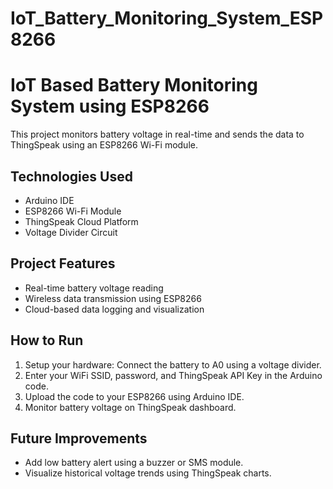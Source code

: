 # IoT_Battery_Monitoring_System_ESP8266

# IoT Based Battery Monitoring System using ESP8266

This project monitors battery voltage in real-time and sends the data to ThingSpeak using an ESP8266 Wi-Fi module.

## Technologies Used
- Arduino IDE
- ESP8266 Wi-Fi Module
- ThingSpeak Cloud Platform
- Voltage Divider Circuit

## Project Features
- Real-time battery voltage reading
- Wireless data transmission using ESP8266
- Cloud-based data logging and visualization

## How to Run
1. Setup your hardware: Connect the battery to A0 using a voltage divider.
2. Enter your WiFi SSID, password, and ThingSpeak API Key in the Arduino code.
3. Upload the code to your ESP8266 using Arduino IDE.
4. Monitor battery voltage on ThingSpeak dashboard.

## Future Improvements
- Add low battery alert using a buzzer or SMS module.
- Visualize historical voltage trends using ThingSpeak charts.
